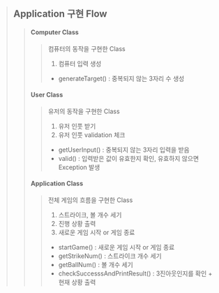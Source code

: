 > ## Application 구현 Flow
>  > #### Computer Class  
> > > 컴퓨터의 동작을 구현한 Class  
> > > 1. 컴퓨터 입력 생성
> > > - generateTarget() : 중복되지 않는 3자리 수 생성  
> >  #### User Class
> > > 유저의 동작을 구현한 Class
> > > 1. 유저 인풋 받기
> > > 2. 유저 인풋 validation 체크
> > > - getUserInput() : 중복되지 않는 3자리 입력을 받음  
> > > - valid() : 입력받은 값이 유효한지 확인, 유효하지 않으면 Exception 발생
> >  #### Application Class
> > > 전체 게임의 흐름을 구현한 Class  
> > > 1. 스트라이크, 볼 개수 세기
> > > 2. 진행 상황 출력
> > > 3. 새로운 게임 시작 or 게임 종료
> > > - startGame() : 새로운 게임 시작 or 게임 종료
> > > - getStrikeNum() : 스트라이크 개수 세기
> > > - getBallNum() : 볼 개수 세기
> > > - checkSuccesssAndPrintResult() : 3진아웃인지를 확인 + 현재 상황 출력